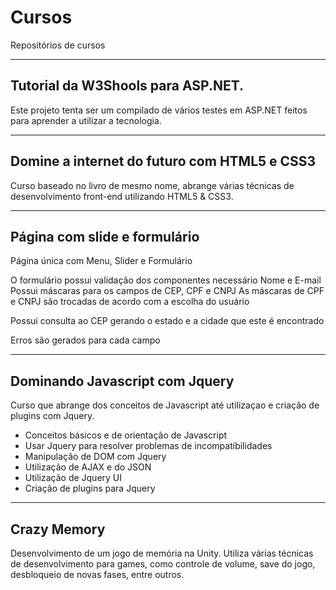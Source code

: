 # Cursos
Repositórios de cursos

---
## Tutorial da W3Shools para ASP.NET. 
Este projeto tenta ser um compilado de vários testes em ASP.NET feitos para aprender a utilizar a tecnologia.

---
## Domine a internet do futuro com HTML5 e CSS3
Curso baseado no livro de mesmo nome, abrange várias técnicas de desenvolvimento front-end utilizando HTML5 & CSS3.

---
## Página com slide e formulário
Página única com Menu, Slider e Formulário

O formulário possui validação dos componentes necessário Nome e E-mail Possui máscaras para os campos de CEP, CPF e CNPJ As máscaras de CPF e CNPJ são trocadas de acordo com a escolha do usuário

Possui consulta ao CEP gerando o estado e a cidade que este é encontrado

Erros são gerados para cada campo

---
## Dominando Javascript com Jquery
Curso que abrange dos conceitos de Javascript até utilizaçao e criação de plugins com Jquery.
 - Conceitos básicos e de orientação de Javascript
 - Usar Jquery para resolver problemas de incompatibilidades
 - Manipulação de DOM com Jquery
 - Utilização de AJAX e do JSON
 - Utilização de Jquery UI
 - Criação de plugins para Jquery

---
## Crazy Memory
Desenvolvimento de um jogo de memória na Unity. Utiliza várias técnicas de desenvolvimento para games, como controle de volume,
save do jogo, desbloqueio de novas fases, entre outros.
